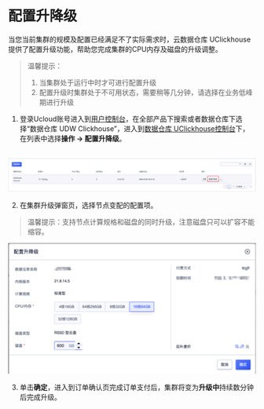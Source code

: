 # 配置升降级

当您当前集群的规模及配置已经满足不了实际需求时，云数据仓库 UClickhouse 提供了配置升级功能，帮助您完成集群的CPU内存及磁盘的升级调整。

<blockquote>
温馨提示：
  <ol>
  <li>当集群处于运行中时才可进行配置升级</li>
    <li>配置升级时集群处于不可用状态，需要稍等几分钟，请选择在业务低峰期进行升级</li>
  </ol>
</blockquote>

1. 登录Ucloud账号进入到[用户控制台](https://passport.ucloud.cn/#login)，在全部产品下搜索或者数据仓库下选择“数据仓库 UDW Clickhouse”，进入到[数据仓库 UClickhouse控制台](https://console.ucloud.cn/udw/clickhouse)下，在列表中选择**操作 -> 配置升降级**。

​     ![cluster_resize](images/cluster_resize.png)

2. 在集群升级弹窗页，选择节点变配的配置项。

<blockquote>
  温馨提示：支持节点计算规格和磁盘的同时升级，注意磁盘只可以扩容不能缩容。
</blockquote>

![clickhouse-resize-window](images/clickhouse-resize-window.png)

3. 单击**确定**，进入到订单确认页完成订单支付后，集群将变为**升级中**持续数分钟后完成升级。